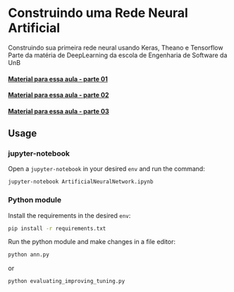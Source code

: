 # Construindo uma Rede Neural Artificial

Construindo sua primeira rede neural usando Keras, Theano e Tensorflow
Parte da matéria de DeepLearning da escola de Engenharia de Software da UnB
#### [Material para essa aula - parte 01](https://docs.google.com/presentation/d/1kRGy-h6p5dvQqco2QBXUHeterOzu-HOAwWfZc8Odci8/edit#slide=id.g35f391192_00)
#### [Material para essa aula - parte 02](https://docs.google.com/presentation/d/1i-VfqHon2iT7VaayOMizp2_RocO_DhiR3TrKf6HNClQ/edit#slide=id.g3606f1c2d_30)
#### [Material para essa aula - parte 03](https://docs.google.com/presentation/d/1FBHyGyGlHhi8kpyVohcYMbT3dz2yPN2FG3UfBKNQr-s/edit#slide=id.g35f391192_00)

## Usage

### jupyter-notebook

Open a `jupyter-notebook` in your desired `env` and run the command:

```sh
jupyter-notebook ArtificialNeuralNetwork.ipynb
```
### Python module

Install the requirements in the desired `env`:

```sh
pip install -r requirements.txt
```

Run the python module and make changes in a file editor:

```sh
python ann.py
```

or

```sh
python evaluating_improving_tuning.py
```

